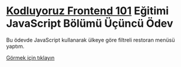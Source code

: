 # [Kodluyoruz Frontend 101](https://github.com/erdinckurt/kodluyoruz-frontend-101-egitimi) Eğitimi JavaScript Bölümü Üçüncü Ödev

Bu ödevde JavaScript kullanarak ülkeye göre filtreli restoran menüsü yaptım.

[Görmek için tıklayın](https://erdinckurt.github.io/frontend-101-javascript-ucuncu-odev/)

